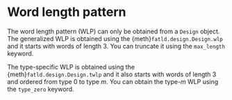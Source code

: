 # Word length pattern

The word length pattern (WLP) can only be obtained from a ``Design`` object.
The generalized WLP is obtained using the {meth}`fatld.design.Design.wlp` and it starts with words of length 3.
You can truncate it using the `max_length` keyword.

The type-specific WLP is obtained using the {meth}`fatld.design.Design.twlp` and it also starts with words of length 3 and ordered from type 0 to type $m$.
You can obtain the type-$m$ WLP using the `type_zero` keyword.
